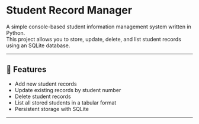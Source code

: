# Student Record Manager

A simple console-based student information management system written in Python.  
This project allows you to store, update, delete, and list student records using an SQLite database.

---

## 🚀 Features

- Add new student records
- Update existing records by student number
- Delete student records
- List all stored students in a tabular format
- Persistent storage with SQLite

---
